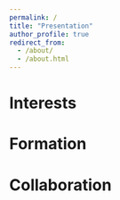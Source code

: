 ```yaml
---
permalink: /
title: "Presentation"
author_profile: true
redirect_from: 
  - /about/
  - /about.html
---
```

# Interests

# Formation

# Collaboration
